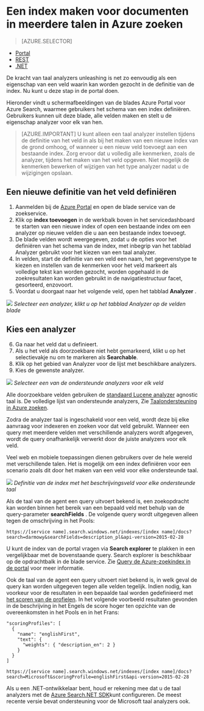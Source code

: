 <properties
   pageTitle="Een index maken voor documenten in meerdere talen in Azure zoeken | Microsoft Azure | De zoekservice hosted cloud"
   description=" Azure Search ondersteunt 56 talen analyzers taal van Lucene en verwerking van natuurlijke taal technologie van Microsoft optimaal benutten."
   services="search"
   documentationCenter=""
   authors="yahnoosh"
   manager="pablocas"
   editor=""/>

<tags
   ms.service="search"
   ms.devlang="na"
   ms.workload="search"
   ms.topic="article"
   ms.tgt_pltfrm="na"
   ms.date="07/14/2016"
   ms.author="jlembicz"/>

# <a name="create-an-index-for-documents-in-multiple-languages-in-azure-search"></a>Een index maken voor documenten in meerdere talen in Azure zoeken
> [AZURE.SELECTOR]
- [Portal](search-language-support.md)
- [REST](https://msdn.microsoft.com/library/azure/dn879793.aspx)
- [.NET](https://msdn.microsoft.com/library/azure/microsoft.azure.search.models.analyzername.aspx)

De kracht van taal analyzers unleashing is net zo eenvoudig als een eigenschap van een veld waarin kan worden gezocht in de definitie van de index. Nu kunt u deze stap in de portal doen.

Hieronder vindt u schermafbeeldingen van de blades Azure Portal voor Azure Search, waarmee gebruikers het schema van een index definiëren. Gebruikers kunnen uit deze blade, alle velden maken en stelt u de eigenschap analyzer voor elk van hen.

> [AZURE.IMPORTANT] U kunt alleen een taal analyzer instellen tijdens de definitie van het veld in als bij het maken van een nieuwe index van de grond omhoog, of wanneer u een nieuw veld toevoegt aan een bestaande index. Zorg ervoor dat u volledig alle kenmerken, zoals de analyzer, tijdens het maken van het veld opgeven. Niet mogelijk de kenmerken bewerken of wijzigen van het type analyzer nadat u de wijzigingen opslaan.

## <a name="define-a-new-field-definition"></a>Een nieuwe definitie van het veld definiëren

1. Aanmelden bij de [Azure Portal](https://portal.azure.com) en open de blade service van de zoekservice.
2. Klik op **index toevoegen** in de werkbalk boven in het servicedashboard te starten van een nieuwe index of open een bestaande index om een analyzer op nieuwe velden die u aan een bestaande index toevoegt.
3. De blade velden wordt weergegeven, zodat u de opties voor het definiëren van het schema van de index, met inbegrip van het tabblad Analyzer gebruikt voor het kiezen van een taal analyzer.
4. In velden, start de definitie van een veld een naam, het gegevenstype te kiezen en instellen van de kenmerken voor het veld markeert als volledige tekst kan worden gezocht, worden opgehaald in de zoekresultaten kan worden gebruikt in de navigatiestructuur facet, gesorteerd, enzovoort. 
5. Voordat u doorgaat naar het volgende veld, open het tabblad **Analyzer** . 

   
![][1]
*Selecteer een analyzer, klikt u op het tabblad Analyzer op de velden blade*

## <a name="choose-an-analyzer"></a>Kies een analyzer

6. Ga naar het veld dat u definieert. 
7. Als u het veld als doorzoekbare niet hebt gemarkeerd, klikt u op het selectievakje nu om te markeren als **Searchable**.
8. Klik op het gebied van Analyzer voor de lijst met beschikbare analyzers.
9. Kies de gewenste analyzer.

![][2]
*Selecteer een van de ondersteunde analyzers voor elk veld*

Alle doorzoekbare velden gebruiken de [standaard Lucene analyzer](http://lucene.apache.org/core/4_10_0/analyzers-common/org/apache/lucene/analysis/standard/StandardAnalyzer.html) agnostic taal is. De volledige lijst van ondersteunde analyzers, Zie [Taalondersteuning in Azure zoeken](https://msdn.microsoft.com/library/azure/dn879793.aspx).

Zodra de analyzer taal is ingeschakeld voor een veld, wordt deze bij elke aanvraag voor indexeren en zoeken voor dat veld gebruikt. Wanneer een query met meerdere velden met verschillende analyzers wordt afgegeven, wordt de query onafhankelijk verwerkt door de juiste analyzers voor elk veld.

Veel web en mobiele toepassingen dienen gebruikers over de hele wereld met verschillende talen. Het is mogelijk om een index definiëren voor een scenario zoals dit door het maken van een veld voor elke ondersteunde taal.

![][3]
*Definitie van de index met het beschrijvingsveld voor elke ondersteunde taal*

Als de taal van de agent een query uitvoert bekend is, een zoekopdracht kan worden binnen het bereik van een bepaald veld met behulp van de query-parameter **searchFields** . De volgende query wordt uitgegeven alleen tegen de omschrijving in het Pools:

`https://[service name].search.windows.net/indexes/[index name]/docs?search=darmowy&searchFields=description_pl&api-version=2015-02-28`

U kunt de index van de portal vragen via **Search explorer** te plakken in een vergelijkbaar met de bovenstaande query. Search explorer is beschikbaar op de opdrachtbalk in de blade service. Zie [Query de Azure-zoekindex in de portal](search-explorer.md) voor meer informatie.

Ook de taal van de agent een query uitvoert niet bekend is, in welk geval de query kan worden uitgegeven tegen alle velden tegelijk. Indien nodig, kan voorkeur voor de resultaten in een bepaalde taal worden gedefinieerd met [het scoren van de profielen](https://msdn.microsoft.com/library/azure/dn798928.aspx). In het volgende voorbeeld resultaten gevonden in de beschrijving in het Engels de score hoger ten opzichte van de overeenkomsten in het Pools en in het Frans:

    "scoringProfiles": [
      {
        "name": "englishFirst",
        "text": {
          "weights": { "description_en": 2 }
        }
      }
    ]

`https://[service name].search.windows.net/indexes/[index name]/docs?search=Microsoft&scoringProfile=englishFirst&api-version=2015-02-28`

Als u een .NET-ontwikkelaar bent, houd er rekening mee dat u de taal analyzers met de [Azure Search.NET SDK](http://www.nuget.org/packages/Microsoft.Azure.Search)kunt configureren. De meest recente versie bevat ondersteuning voor de Microsoft taal analyzers ook.

<!-- Image References -->
[1]: ./media/search-language-support/AnalyzerTab.png
[2]: ./media/search-language-support/SelectAnalyzer.png
[3]: ./media/search-language-support/IndexDefinition.png
